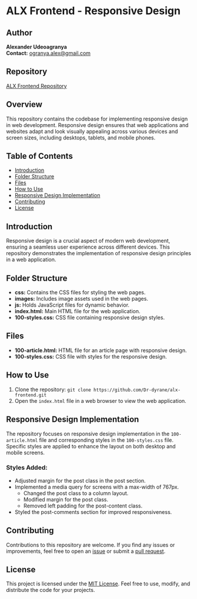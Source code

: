 # ALX Frontend - Responsive Design

## Author
**Alexander Udeoagranya**  
**Contact:** ogranya.alex@gmail.com

## Repository
[ALX Frontend Repository](https://github.com/Dr-dyrane/alx-frontend)

## Overview
This repository contains the codebase for implementing responsive design in web development. Responsive design ensures that web applications and websites adapt and look visually appealing across various devices and screen sizes, including desktops, tablets, and mobile phones.

## Table of Contents
- [Introduction](#introduction)
- [Folder Structure](#folder-structure)
- [Files](#files)
- [How to Use](#how-to-use)
- [Responsive Design Implementation](#responsive-design-implementation)
- [Contributing](#contributing)
- [License](#license)

## Introduction
Responsive design is a crucial aspect of modern web development, ensuring a seamless user experience across different devices. This repository demonstrates the implementation of responsive design principles in a web application.

## Folder Structure
- **css:** Contains the CSS files for styling the web pages.
- **images:** Includes image assets used in the web pages.
- **js:** Holds JavaScript files for dynamic behavior.
- **index.html:** Main HTML file for the web application.
- **100-styles.css:** CSS file containing responsive design styles.

## Files
- **100-article.html:** HTML file for an article page with responsive design.
- **100-styles.css:** CSS file with styles for the responsive design.

## How to Use
1. Clone the repository: `git clone https://github.com/Dr-dyrane/alx-frontend.git`
2. Open the `index.html` file in a web browser to view the web application.

## Responsive Design Implementation
The repository focuses on responsive design implementation in the `100-article.html` file and corresponding styles in the `100-styles.css` file. Specific styles are applied to enhance the layout on both desktop and mobile screens.

### Styles Added:
- Adjusted margin for the post class in the post section.
- Implemented a media query for screens with a max-width of 767px.
  - Changed the post class to a column layout.
  - Modified margin for the post class.
  - Removed left padding for the post-content class.
- Styled the post-comments section for improved responsiveness.

## Contributing
Contributions to this repository are welcome. If you find any issues or improvements, feel free to open an [issue](https://github.com/Dr-dyrane/alx-frontend/issues) or submit a [pull request](https://github.com/Dr-dyrane/alx-frontend/pulls).

## License
This project is licensed under the [MIT License](LICENSE). Feel free to use, modify, and distribute the code for your projects.